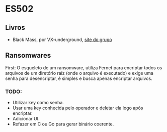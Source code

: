 # ES502

## Livros

- Black Mass, por VX-underground, <a href="https://vx-underground.org/">site do grupo</a>

## Ransomwares

First: O esqueleto de um ransomware, utiliza Fernet para encriptar todos os arquivos de um diretório raíz (onde o arquivo é executado) e exige uma senha para desencriptar, é simples e busca apenas encriptar arquivos.

### TODO:
- Utilizar key como senha.
- Usar uma key conhecida pelo operador e deletar ela logo após encriptar. 
- Adicionar UI.
- Refazer em C ou Go para gerar binário coerente.
